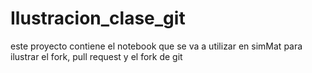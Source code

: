 # Ilustracion_clase_git
este proyecto contiene el notebook que se va a utilizar en simMat para ilustrar el fork, pull request y el fork de git
